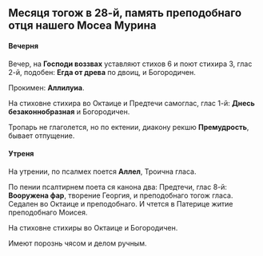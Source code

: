
## Месяця тогож в 28-й, память преподобнаго отця нашего Мосеа Мурина 

#### Вечерня

Вечер, на **Господи воззвах** уставляют стихов 6 и поют стихира 3, 
глас 2-й, подобен: **Егда от древа** по двоиц, и Богородичен.

Прокимен: **Аллилуиа**.

На стиховне стихира во Октаице и Предтечи самоглас, глас 1-й: 
**Днесь безаконнобразная** и Богородичен.

Тропарь не глаголется, но по ектении, диакону рекшю **Премудрость**, 
бывает отпущение.

#### Утреня

На утрении, по псалмех поется **Аллел**, Троична гласа. 

По пении псалтирнем поета ся канона два: Предтечи, глас 8-й: 
**Вооружена фар**, творение Георгия, и преподобнаго тогож гласа. 
Седален во Октаице и преподобнаго. И чтется в Патерице житие 
преподобнаго Моисея. 

На стиховне стихиры во Октаице и Богородичен.

Имеют порознь чясом и делом ручным.
